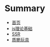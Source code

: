 # Summary

* [首页](README.md)
* [js理论基础](/pages/js.md)
* [SSR](/pages/SSR.md)
* [质脆玩具](/pages/质脆玩具.md)
